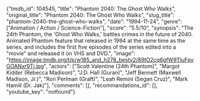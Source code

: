 {"tmdb_id": 104545, "title": "Phantom 2040: The Ghost Who Walks", "original_title": "Phantom 2040: The Ghost Who Walks", "slug_title": "phantom-2040-the-ghost-who-walks", "date": "1994-11-24", "genre": ["Animation / Action / Science-Fiction"], "score": "5.5/10", "synopsis": "The 24th Phantom, the 'Ghost Who Walks,' battles crimes in the future of 2040. Animated Phantom feature that released in 1994 at the same time as the series, and includes the first five episodes of the series edited into a \"movie\" and released it on VHS and DVD.", "image": "https://image.tmdb.org/t/p/w185_and_h278_bestv2/89tO2cq6gfW9TIuFqvGOANxr9Tj.jpg", "actors": ["Scott Valentine (24th Phantom)", "Margot Kidder (Rebecca Madison)", "J.D. Hall (Guran)", "Jeff Bennett (Maxwell Madison, Jr.)", "Ron Perlman (Graft)", "Leah Remini (Segan Cruz)", "Mark Hamill (Dr. Jak)"], "comments": [], "recommandations_id": [], "youtube_key": "notfound"}
